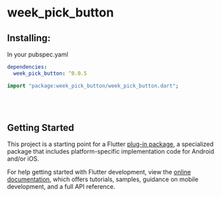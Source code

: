 # week_pick_button

## Installing:
In your pubspec.yaml
```yaml
dependencies:
  week_pick_button: ^0.0.5
```

```dart
import "package:week_pick_button/week_pick_button.dart";
```

<br>
<br>

## Getting Started

This project is a starting point for a Flutter
[plug-in package](https://flutter.dev/developing-packages/),
a specialized package that includes platform-specific implementation code for
Android and/or iOS.

For help getting started with Flutter development, view the
[online documentation](https://flutter.dev/docs), which offers tutorials,
samples, guidance on mobile development, and a full API reference.


